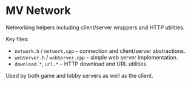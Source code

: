 # MV Network

Networking helpers including client/server wrappers and HTTP utilities.

Key files:
- `network.h` / `network.cpp` – connection and client/server abstractions.
- `webServer.h` / `webServer.cpp` – simple web server implementation.
- `download.*`, `url.*` – HTTP download and URL utilities.

Used by both game and lobby servers as well as the client.
